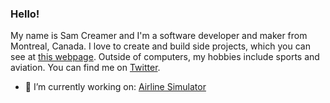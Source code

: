 ### Hello! 

My name is Sam Creamer and I'm a software developer and maker from Montreal, Canada.
          I love to create and build side projects, which you can see at <a href="https://samcreamer.github.io">this webpage</a>. Outside of computers, my hobbies include sports and aviation. You can find me on <a href="https://twitter.com/SamCreamer">Twitter</a>.

- 🔭 I’m currently working on: <a href="https://airlinesimulator.io">Airline Simulator</a>
 

<!--
**SamCreamer/samcreamer** is a ✨ _special_ ✨ repository because its `README.md` (this file) appears on your GitHub profile.

Here are some ideas to get you started:

- 🔭 I’m currently working on ...
- 🌱 I’m currently learning ...
- 👯 I’m looking to collaborate on ...
- 🤔 I’m looking for help with ...
- 💬 Ask me about ...
- 📫 How to reach me: ...
- 😄 Pronouns: ...
- ⚡ Fun fact: ...
-->
